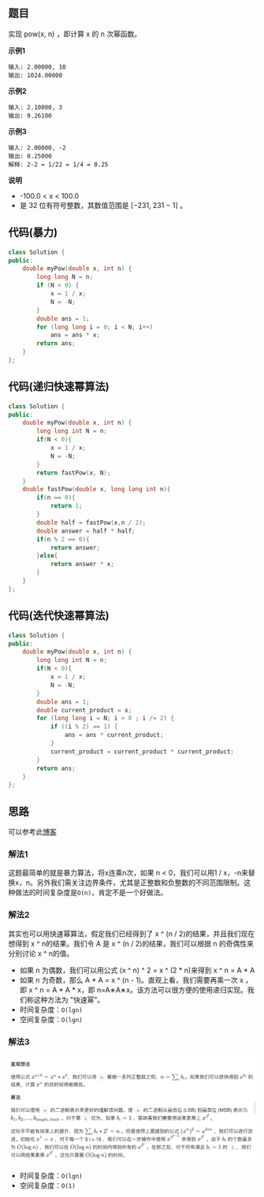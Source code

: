 ## 题目
实现 pow(x, n) ，即计算 x 的 n 次幂函数。

**示例1**
```
输入: 2.00000, 10
输出: 1024.00000
```

**示例2**
```
输入: 2.10000, 3
输出: 9.26100
```

**示例3**
```
输入: 2.00000, -2
输出: 0.25000
解释: 2-2 = 1/22 = 1/4 = 0.25
```

**说明**
* -100.0 < x < 100.0
* 是 32 位有符号整数，其数值范围是 [−231, 231 − 1] 。

## 代码(暴力)
```C++
class Solution {
public:
    double myPow(double x, int n) {
        long long N = n;
        if (N < 0) {
            x = 1 / x;
            N = -N;
        }
        double ans = 1;
        for (long long i = 0; i < N; i++)
            ans = ans * x;
        return ans;
    }
};
```

## 代码(递归快速幂算法)
```C++
class Solution {
public:
    double myPow(double x, int n) {
        long long int N = n;
        if(N < 0){
            x = 1 / x;
            N = -N;
        }
        return fastPow(x, N);
    }
    double fastPow(double x, long long int n){
        if(n == 0){
            return 1;
        }
        double half = fastPow(x,n / 2); 
        double answer = half * half;
        if(n % 2 == 0){
            return answer;
        }else{
            return answer * x;
        }
    }
};
```

## 代码(迭代快速幂算法)
```C++
class Solution {
public:
    double myPow(double x, int n) {
        long long int N = n;
        if(N < 0){
            x = 1 / x;
            N = -N;
        }
        double ans = 1;
        double current_product = x;
        for (long long i = N; i > 0 ; i /= 2) {
            if ((i % 2) == 1) {
                ans = ans * current_product;
            }
            current_product = current_product * current_product;
        }
        return ans;
    }
};
```

## 思路

可以参考此[博客](https://leetcode-cn.com/explore/featured/card/recursion-i/259/complexity-analysis/1228/)

### 解法1
这题最简单的就是暴力算法，将x连乘n次，如果 n < 0，我们可以用1 / x，-n来替换x，n。另外我们需关注边界条件，尤其是正整数和负整数的不同范围限制。这种做法的时间复杂度是`O(n)`，肯定不是一个好做法。

### 解法2
其实也可以用快速幂算法，假定我们已经得到了 x ^ (n / 2)的结果，并且我们现在想得到 x ^ n的结果。我们令 A 是 x ^ (n / 2)的结果，我们可以根据 n 的奇偶性来分别讨论 x ^ n的值。
* 如果 n 为偶数，我们可以用公式 (x ^ n) ^ 2 = x ^ (2 * n)来得到 x ^ n = A * A 
* 如果 n 为奇数，那么 A * A = x ^ (n - 1)。直观上看，我们需要再乘一次 x ，即 x ^ n = A * A * x，即 n=A∗A∗x。该方法可以很方便的使用递归实现。我们称这种方法为 "快速幂"。
* 时间复杂度：`O(lgn)`
* 空间复杂度：`O(lgn)`

### 解法3
![](static/50.png)
* 时间复杂度：`O(lgn)`
* 空间复杂度：`O(1)`